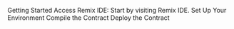Getting Started
Access Remix IDE: Start by visiting Remix IDE.
Set Up Your Environment
Compile the Contract
Deploy the Contract